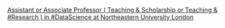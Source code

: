[Assistant or Associate Professor ( Teaching & Scholarship or Teaching & #Research ) in #DataScience at Northeastern University London](https://qi.tc/qi/111783)